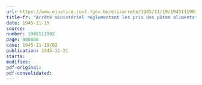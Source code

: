 ```yaml
---
url: https://www.ejustice.just.fgov.be/eli/arrete/1945/11/19/1945111902/justel
title-fr: "Arrêté ministériel réglementant les prix des pâtes alimentaires"
date: 1945-11-19
source:
number: 1945111902
page: 888888
case: 1945-11-19/02
publication: 1945-11-21
starts:
modifies:
pdf-original:
pdf-consolidated:
---
```


